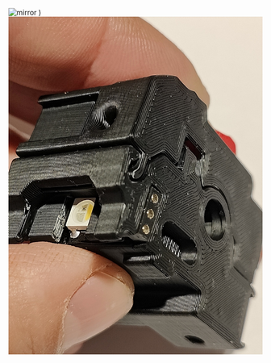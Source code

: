 
![mirror](https://github.com/CarlosRodriguess/ERCF-M/assets/28500698/17016156-96b9-4242-ad9f-21a9a78ffbb8)
)
![mirror](https://github.com/CarlosRodriguess/ERCF-M/blob/main/Images/IMG20240310230732.jpg)
